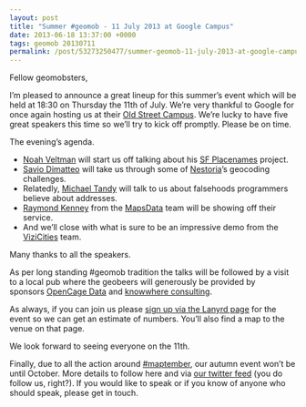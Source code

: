 ```yaml
--- 
layout: post
title: "Summer #geomob - 11 July 2013 at Google Campus"
date: 2013-06-18 13:37:00 +0000
tags: geomob 20130711
permalink: /post/53273250477/summer-geomob-11-july-2013-at-google-campus
---
```

Fellow geomobsters,

I’m pleased to announce a great lineup for this summer’s event which will be held at 18:30 on Thursday the 11th of July. We’re very thankful to Google for once again hosting us at their [Old Street Campus](http://www.campuslondon.com/). We’re lucky to have five great speakers this time so we’ll try to kick off promptly. Please be on time.

The evening’s agenda. 

*   [Noah Veltman](https://twitter.com/veltman) will start us off talking about his [SF Placenames](http://sfstreets.noahveltman.com/) project. 
*   <span></span>[Savio Dimatteo](http://www.saviodimatteo.it) <span>will take us through some of</span> [Nestoria](http://www.nestoria.com/)<span>’s geocoding challenges. </span>
*   Relatedly, [Michael Tandy](http://www.mjt.me.uk/) will talk to us about falsehoods programmers believe about addresses.
*   [Raymond Kenney](https://twitter.com/raymondkenney) from the [MapsData](http://www.mapsdata.co.uk/) team will be showing off their service.
*   And we’ll close with what is sure to be an impressive demo from the [ViziCities](http://vizicities.com) team. 

Many thanks to all the speakers.

As per long standing #geomob tradition the talks will be followed by a visit to a local pub where the geobeers will generously be provided by sponsors [OpenCage Data](http://www.opencagedata.com/) and [knowwhere consulting](http://knowwhereconsulting.co.uk/). 

As always, if you can join us please [sign up via the Lanyrd page](http://lanyrd.com/2013/geomob-july/) for the event so we can get an estimate of numbers. You’ll also find a map to the venue on that page. 

We look forward to seeing everyone on the 11th. 

Finally, due to all the action around [#maptember](http://www.maptember.org/), our autumn event won’t be until October. More details to follow here and via [our twitter feed](https://twitter.com/geomob) (you do follow us, right?). If you would like to speak or if you know of anyone who should speak, please get in touch.
